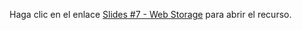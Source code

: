 Haga clic en el enlace [Slides #7 - Web Storage](https://www.w3schools.com/html/html5_webstorage.asp) para abrir el recurso.